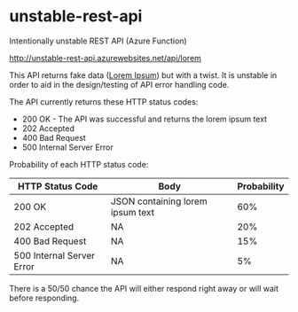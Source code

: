 # unstable-rest-api

Intentionally unstable REST API (Azure Function)

http://unstable-rest-api.azurewebsites.net/api/lorem

This API returns fake data ([Lorem Ipsum](https://en.wikipedia.org/wiki/Lorem_ipsum)) but with a twist. It is unstable in order to aid in the design/testing of API error handling code.

The API currently returns these HTTP status codes:

* 200 OK - The API was successful and returns the lorem ipsum text
* 202 Accepted
* 400 Bad Request
* 500 Internal Server Error

Probability of each HTTP status code:

| HTTP Status Code          | Body                             | Probability |
|---------------------------|----------------------------------|-------------|
| 200 OK                    | JSON containing lorem ipsum text | 60%         |
| 202 Accepted              | NA                               | 20%         |
| 400 Bad Request           | NA                               | 15%         |
| 500 Internal Server Error | NA                               | 5%          |

There is a 50/50 chance the API will either respond right away or will wait before responding.
